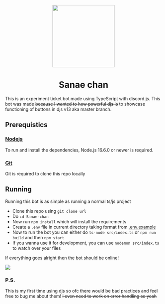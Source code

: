 <p align = 'center'>
  <img src = 'https://cdn.discordapp.com/avatars/775940482597257259/c71b5084db315bcbb556fab8471873f0.png?size=1024' width = 200>
</p>

<h1 align = 'center'>Sanae chan</h1>

This is an experiment ticket bot made using TypeScript with discord.js. This bot was made ~~because I wanted to how powerful djs is~~ to showcase functioning of buttons in djs v13 aka master branch.

## Prerequistics

### [Nodejs](https://nodejs.org/)

To run and install the dependencies, Node.js 16.6.0 or newer is required.

### [Git](https://git-scm.com/)

Git is required to clone this repo locally

## Running

Running this bot is as simple as running a normal ts/js project

* Clone this repo using `git clone url`
* Do `cd Sanae-chan`
* Now run `npm install` which will install the requirements
* Create a `.env` file in current directory taking format from [.env.example](.env.example)
* Now to run the bot you can either do `ts-node src/index.ts` or `npm run build` and then `npm start`
* If you wanna use it for development, you can use `nodemon src/index.ts` to watch over your files

If everything goes alright then the bot should be online!

<img src = 'https://user-images.githubusercontent.com/65854695/128594694-cec61b58-ab35-4c57-bdcf-7520585e03d0.png'>

### P.S.

This is my first time using djs so ofc there would be bad practices and feel free to bug me about them! ~~I even need to work on error handling so yeah~~
